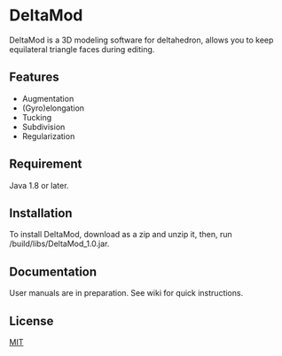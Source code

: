 DeltaMod
====

DeltaMod is a 3D modeling software for deltahedron, allows you to keep equilateral triangle faces during editing.

## Features
* Augmentation
* (Gyro)elongation
* Tucking
* Subdivision
* Regularization

## Requirement
Java 1.8 or later.

## Installation
To install DeltaMod, download as a zip and unzip it, then, run /build/libs/DeltaMod_1.0.jar.

## Documentation
User manuals are in preparation. See wiki for quick instructions.

## License
[MIT](https://github.com/tsurutana/deltamod/blob/master/LICENSE.md)
